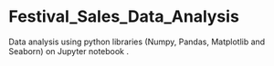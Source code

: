 # Festival_Sales_Data_Analysis
Data analysis using python libraries (Numpy, Pandas, Matplotlib and Seaborn) on Jupyter notebook .
